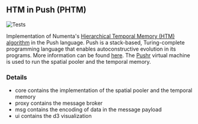 ## HTM in Push (PHTM)

![Tests](https://github.com/johker/phtm/actions/workflows/rust.yml/badge.svg)

Implementation of Numenta's [Hierarchical Temporal Memory (HTM) algorithm](https://numenta.com/resources/biological-and-machine-intelligence/) in the 
Push language. Push is a stack-based, Turing-complete programming language that enables autoconstructive evolution in its programs.
More information can be found [here](http://faculty.hampshire.edu/lspector/push.html). The [Pushr](https://github.com/johker/pushr) virtual machine is used to run the spatial pooler and the temporal memory. 


### Details

- core contains the implementation of the spatial pooler and the temporal memory
- proxy contains the message broker
- msg contains the encoding of data in the message payload
- ui contains the d3 visualization

